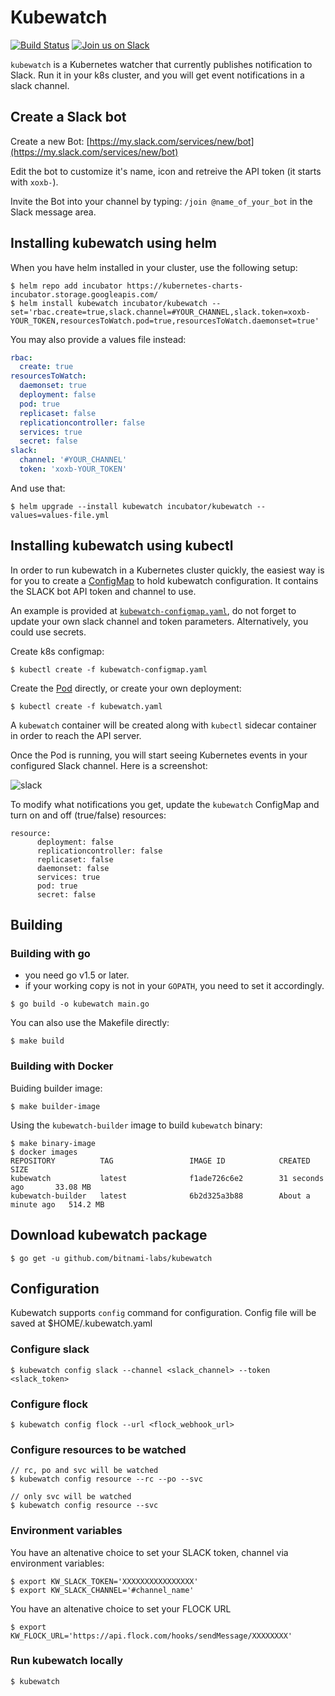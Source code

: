 # Kubewatch
[![Build Status](https://travis-ci.org/bitnami-labs/kubewatch.svg?branch=master)](https://travis-ci.org/bitnami-labs/kubewatch) [![Join us on Slack](https://s3.eu-central-1.amazonaws.com/ngtuna/join-us-on-slack.png)](https://skippbox.herokuapp.com)

`kubewatch` is a Kubernetes watcher that currently publishes notification to Slack. Run it in your k8s cluster, and you will get event notifications in a slack channel.

## Create a Slack bot

Create a new Bot: [https://my.slack.com/services/new/bot](https://my.slack.com/services/new/bot)

Edit the bot to customize it's name, icon and retreive the API token (it starts with `xoxb-`).

Invite the Bot into your channel by typing: `/join @name_of_your_bot` in the Slack message area.


## Installing kubewatch using helm

When you have helm installed in your cluster, use the following setup:

```console
$ helm repo add incubator https://kubernetes-charts-incubator.storage.googleapis.com/
$ helm install kubewatch incubator/kubewatch --set='rbac.create=true,slack.channel=#YOUR_CHANNEL,slack.token=xoxb-YOUR_TOKEN,resourcesToWatch.pod=true,resourcesToWatch.daemonset=true'
```

You may also provide a values file instead:

```yaml
rbac:
  create: true
resourcesToWatch:
  daemonset: true
  deployment: false
  pod: true
  replicaset: false
  replicationcontroller: false
  services: true
  secret: false
slack:
  channel: '#YOUR_CHANNEL'
  token: 'xoxb-YOUR_TOKEN'
```

And use that:

```console
$ helm upgrade --install kubewatch incubator/kubewatch --values=values-file.yml
```


## Installing kubewatch using kubectl

In order to run kubewatch in a Kubernetes cluster quickly, the easiest way is for you to create a [ConfigMap](https://github.com/bitnami-labs/kubewatch/blob/master/kubewatch-configmap.yaml) to hold kubewatch configuration. It contains the SLACK bot API token and channel to use.

An example is provided at [`kubewatch-configmap.yaml`](https://github.com/bitnami-labs/kubewatch/blob/master/kubewatch-configmap.yaml), do not forget to update your own slack channel and token parameters. Alternatively, you could use secrets.

Create k8s configmap:

```console
$ kubectl create -f kubewatch-configmap.yaml
```
Create the [Pod](https://github.com/bitnami-labs/kubewatch/blob/master/kubewatch.yaml) directly, or create your own deployment:

```console
$ kubectl create -f kubewatch.yaml
```

A `kubewatch` container will be created along with `kubectl` sidecar container in order to reach the API server.

Once the Pod is running, you will start seeing Kubernetes events in your configured Slack channel. Here is a screenshot:

![slack](./docs/slack.png)

To modify what notifications you get, update the `kubewatch` ConfigMap and turn on and off (true/false) resources:

```
resource:
      deployment: false
      replicationcontroller: false
      replicaset: false
      daemonset: false
      services: true
      pod: true
      secret: false
```

## Building

### Building with go

- you need go v1.5 or later.
- if your working copy is not in your `GOPATH`, you need to set it accordingly.

```console
$ go build -o kubewatch main.go
```

You can also use the Makefile directly:

```console
$ make build
```

### Building with Docker

Buiding builder image:

```console
$ make builder-image
```

Using the `kubewatch-builder` image to build `kubewatch` binary:

```console
$ make binary-image
$ docker images
REPOSITORY          TAG                 IMAGE ID            CREATED              SIZE
kubewatch           latest              f1ade726c6e2        31 seconds ago       33.08 MB
kubewatch-builder   latest              6b2d325a3b88        About a minute ago   514.2 MB
```

## Download kubewatch package

```console
$ go get -u github.com/bitnami-labs/kubewatch
```

## Configuration
Kubewatch supports `config` command for configuration. Config file will be saved at $HOME/.kubewatch.yaml

### Configure slack

```console
$ kubewatch config slack --channel <slack_channel> --token <slack_token>
```

### Configure flock

```console
$ kubewatch config flock --url <flock_webhook_url>
```

### Configure resources to be watched

```console
// rc, po and svc will be watched
$ kubewatch config resource --rc --po --svc

// only svc will be watched
$ kubewatch config resource --svc
```

### Environment variables
You have an altenative choice to set your SLACK token, channel via environment variables:

```console
$ export KW_SLACK_TOKEN='XXXXXXXXXXXXXXXX'
$ export KW_SLACK_CHANNEL='#channel_name'
```

You have an altenative choice to set your FLOCK URL
```console
$ export KW_FLOCK_URL='https://api.flock.com/hooks/sendMessage/XXXXXXXX'
```

### Run kubewatch locally

```console
$ kubewatch
```

